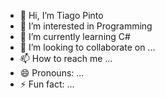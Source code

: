 - 👋 Hi, I’m Tiago Pinto
- 👀 I’m interested in Programming
- 🌱 I’m currently learning C#
- 💞️ I’m looking to collaborate on ...
- 📫 How to reach me ...
- 😄 Pronouns: ...
- ⚡ Fun fact: ...

<!---
Tiago-Pintoo/Tiago-Pintoo is a ✨ special ✨ repository because its `README.md` (this file) appears on your GitHub profile.
You can click the Preview link to take a look at your changes.
--->
